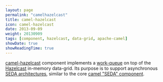 ```yaml
---
layout: page
permalink: "camelhazelcast"
title: camel-hazelcast 
icon: camel-hazelcast
date: 2013-09-09
weight: 20130909
tags: [component, hazelcast, data-grid, apache-camel]
showDate: true
showReadingTime: true
---
```

[camel-hazelcast](https://github.com/ipolyzos/camel-hazelcast) component implements a [work-queue](https://www.ibm.com/docs/en/spm/7.0.9?topic=allocation-work-queues) on top of the [Hazelcast](https://hazelcast.com/) in-memory data-grid. Its purpose is to support asynchronous [SEDA architectures](https://en.wikipedia.org/wiki/Staged_event-driven_architecture), similar to the core [camel "SEDA" component](https://camel.apache.org/components/3.20.x/seda-component.html).